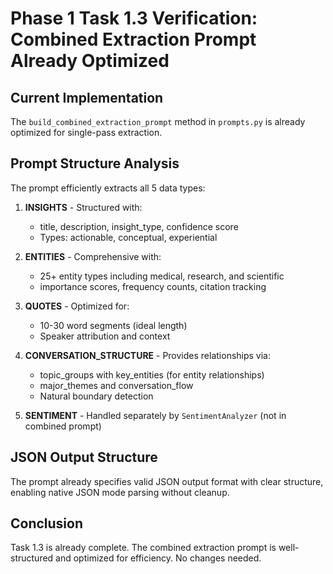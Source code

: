 # Phase 1 Task 1.3 Verification: Combined Extraction Prompt Already Optimized

## Current Implementation

The `build_combined_extraction_prompt` method in `prompts.py` is already optimized for single-pass extraction.

## Prompt Structure Analysis

The prompt efficiently extracts all 5 data types:

1. **INSIGHTS** - Structured with:
   - title, description, insight_type, confidence score
   - Types: actionable, conceptual, experiential

2. **ENTITIES** - Comprehensive with:
   - 25+ entity types including medical, research, and scientific
   - importance scores, frequency counts, citation tracking
   
3. **QUOTES** - Optimized for:
   - 10-30 word segments (ideal length)
   - Speaker attribution and context
   
4. **CONVERSATION_STRUCTURE** - Provides relationships via:
   - topic_groups with key_entities (for entity relationships)
   - major_themes and conversation_flow
   - Natural boundary detection
   
5. **SENTIMENT** - Handled separately by `SentimentAnalyzer` (not in combined prompt)

## JSON Output Structure

The prompt already specifies valid JSON output format with clear structure, enabling native JSON mode parsing without cleanup.

## Conclusion

Task 1.3 is already complete. The combined extraction prompt is well-structured and optimized for efficiency. No changes needed.